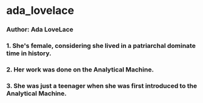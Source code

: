 # ada_lovelace
### Author: Ada LoveLace
### 1. She's female, considering she lived in a patriarchal dominate time in history.
### 2. Her work was done on the Analytical Machine.
### 3. She was just a teenager when she was first introduced to the Analytical Machine.
